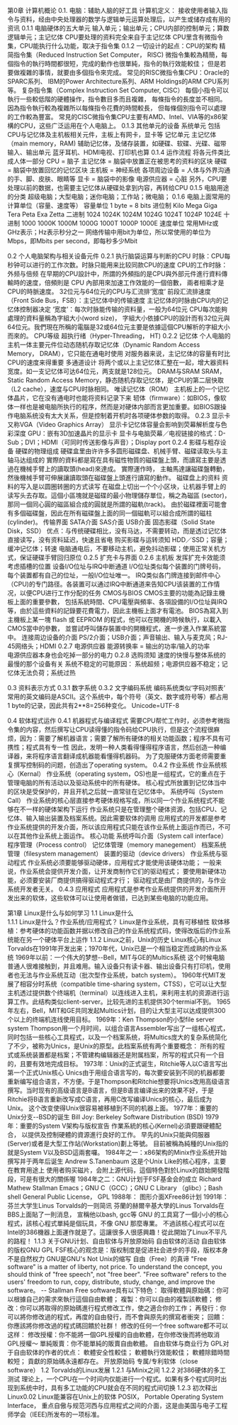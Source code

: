 第0章 计算机概论
0.1. 电脑：辅助人脑的好工具
    计算机定义：
    接收使用者输入指令与资料，经由中央处理器的数学与逻辑单元运算处理后，以产生或储存成有用的资讯
    0.1.1 电脑硬体的五大单元
        输入单元；输出单元；CPU内部的控制单元；算数逻辑单元；主记忆体
        CPU要处理的资料完全来自于主记忆体
        CPU里含有微指令集，CPU能执行什么功能，取决于指令集
    0.1.2 一切设计的起点：CPU的架构
        精简指令集（Reduced Instruction Set Computer， RISC)
            微指令集較為精簡，每個指令的執行時間都很短，完成的動作也很單純，指令的執行效能較佳； 但是若要做複雜的事情，就要由多個指令來完成。
            常见的RISC微指令集CPU：Oracle的SPARC系列、 IBM的Power Architecture系列、ARM Holdings的ARM CPU系列等。
        复杂指令集（Complex Instruction Set Computer, CISC）
            每個小指令可以執行一些較低階的硬體操作，指令數目多而且複雜， 每條指令的長度並不相同。因為指令執行較為複雜所以每條指令花費的時間較長， 但每條個別指令可以處理的工作較為豐富。
            常見的CISC微指令集CPU主要有AMD、Intel、VIA等的x86架構的CPU，这些广泛运用在个人电脑上。
    0.1.3 其他单元的设备
        系统单元
            包括CPU与记忆体及主机板相关元件，主板上有网卡，显卡等
        记忆单元
            主记忆体（main memory，RAM) 
            辅助记忆体，及储存装置，如硬碟、软碟、光碟、磁带
        输入、输出单元
            蓝牙耳机、HDMI电视、打印机也算
    0.1.4 运作流程
        将各元件类比成人体一部分
        CPU = 脑子
        主记忆体 = 脑袋中放置正在被思考的资料的区块
        硬碟 = 脑袋中放置回忆的记忆区块
        主机板 = 神经系统
        各项周边设备 = 人体与外界沟通的手、脚、皮肤、眼睛等
        显卡 = 脑袋中的影像
        电源供应器 = 心脏
        另外，CPU要处理以前的数据，也需要主记忆体从硬碟处拿到内容，再转给CPU
    0.1.5 电脑用途的分类
        超级电脑；大型电脑；迷你电脑；工作站；微电脑；
    0.1.6 电脑上面常用的计算单位（容量、速度等）
        容量单位
            1 byte = 8 bits
            进位制   Kilo   Mega   Giga   Tera   Peta   Exa   Zetta
            二进制   1024   1024K  1024M  1024G  1024T  1024P 1024E
            十进制   1000   1000K  1000M  1000G  1000T  1000P 1000E
        速度单位
            常用MHz或GHz表示；Hz表示秒分之一
            网络传输中用bit为单位，所以常使用的单位为Mbps，即Mbits per second，即每秒多少Mbit

0.2 个人电脑架构与相关设备元件
    0.2.1 执行脑袋运算与判断的CPU
        时脉：CPU每秒钟可以进行的工作次数。时脉只能用来比较同款CPU的速度
        CPU的工作时脉：外频与倍频
            在早期的CPU設計中，所謂的外頻指的是CPU與外部元件進行資料傳輸時的速度，倍頻則是 CPU 內部用來加速工作效能的一個倍數， 兩者相乘才是CPU的時脈速度。
        32位元与64位元的CPU与汇流排‘宽度’
            前段汇流排速度（Front Side Bus，FSB）：主记忆体中的传输速度
            主记忆体的时脉由CPU内的记忆体控制器决定
            ‘宽度’：每次时脉能传输的资料量，一般为64位元
            CPU每次能夠處理的資料量稱為字組大小(word size)， 字組大小依據CPU的設計而有32位元與64位元。我們現在所稱的電腦是32或64位元主要是依據這個CPU解析的字組大小而來的。
        CPU等级
        超执行绪（Hyper-Threading， HT)
    0.2.2 记忆体
        个人电脑的主机一体主要元件位动态随机存取记忆体（Dynamic Random Access Memory， DRAM），它只能在通电时使用
        对服务器来说，主记忆体的容量有时比CPU的速度来得重要
        多通道设计
            将两个或以上主记忆体汇整在一起，增大器资料宽度。如一支记忆体可达64位元，两支就是128位元。
        DRAM与SRAM
            SRAM，Static Random Access Memory，静态随机存取记忆体，是CPU的第二层快取（L2
            cache），速度与CPU时脉相同。
        唯读记忆体（ROM）
            主机板上的一个记忆体晶片，它在没有通电时也能将资料记录下来
            轫体（firmware）：如BIOS，像软体一样也是被电脑所执行的程序，然而是对硬体内部而言更加重要。如BIOS跟操作电脑系统没有太大关系，但是控制着开机时各项硬体参数的取得。
    0.2.3 显示卡
        又称VGA（Video Graphics Array）
        显示卡记忆体容量会影响到荧幕解析度与色彩深度
        GPU：嵌有3D加速晶片的显示卡
        显卡与电脑荧幕／电视链接的格式：D-Sub；DVI；HDMI（可同时传送影像与声音）；Display port
    0.2.4 影碟与粗存设备
        硬碟的物理组成
            硬碟盒里由许许多多圆形磁碟盘、机械手臂、磁碟读取头与主轴马达组成的
            實際的資料都是寫在具有磁性物質的磁碟盤上頭，而讀寫主要是透過在機械手臂上的讀取頭(head)來達成。 實際運作時， 主軸馬達讓磁碟盤轉動，然後機械手臂可伸展讓讀取頭在磁碟盤上頭進行讀寫的動作。
        磁碟盘上的资料
            资料的写入是以圆圈转圈的方式读写
            在磁盘上切出一个个小区块，让机器手臂上的读写头去存取。這個小區塊就是磁碟的最小物理儲存單位，稱之為磁區 (sector)，那同一個同心圓的磁區組合成的圓就是所謂的磁軌(track)。 由於磁碟裡面可能會有多個磁碟盤，因此在所有磁碟盤上面的同一個磁軌可以組合成所謂的磁柱 (cylinder)。
        传输界面
            SATA介面
            SAS介面
            USB介面
            固态影碟（Solid State Disk，SSD）
                优点：与传统硬碟相比，没有马达，不需要转动，而是透过记忆体直接读写，没有资料延迟，快速且省电
            购买影碟与运转须知
                HDD／SSD；容量；缓冲记忆体；转速
                电脑通电后，不要移动主机，避免抖动影碟；使用正常关机方式，保证硬碟手臂回归原位
    0.2.5 扩充卡与界面
    0.2.6 主机板
        发挥扩充卡效能须考虑插槽的位置
        设备I/O位址与IRQ中断通道
            I/O位址类似每个装置的门牌号码，每个装置都有自己的位址，一般I/O位址唯一。
            IRQ类似各门牌连接到邮件中心（CPU)的专门路径。各装置可以通过IRQ中断通道来告知CPU该装置的工作情况，以便CPU进行工作分配的任务
        CMOS与BIOS
            CMOS主要的功能為記錄主機板上面的重要參數， 包括系統時間、CPU電壓與頻率、各項設備的I/O位址與IRQ等，由於這些資料的記錄要花費電力，因此主機板上面才有電池。
            BIOS為寫入到主機板上某一塊 flash 或 EEPROM 的程式，他可以在開機的時候執行，以載入CMOS當中的參數， 並嘗試呼叫儲存裝置中的開機程式，進一步進入作業系統當中。
        连接周边设备的介面
            PS/2介面；USB介面；声音输出、输入与麦克风；RJ-45网络头；HDMI
    0.2.7 电源供应器
        能源转换率
            = 输出的功率/输入的功率   
            电源供应器本身也会吃掉一部分的电力
    0.2.8 选购须知
        速度的快慢与整体系统的最慢的那个设备有关
        系统不稳定的可能原因：
            系统超频；电源供应器不稳定；记忆体无法负荷；系统过热

0.3 资料表示方式
    0.3.1 数字系统
    0.3.2 文字编码系统
        编码系统类似‘字码对照表‘
        常用的英文编码是ASCII。这个系统中，每个符号（英文、数字或符号等）都占用1 byte的记录，因此共有2**8=256种变化。
        Unicode=UTF-8

0.4 软体程式运作
    0.4.1 机器程式与编译程式
        需要CPU帮忙工作时，必须参考微指令集的内容，然后撰写让CPU读得懂的指令码给CPU执行，但是这个流程很麻烦，因为：需要了解机器语言；需要了解所有硬体的相关功能函数；程序不具有可携性；程式具有专一性
        因此，发明一种人类看得懂得程序语言，然后创造一种编译器，来将程序语言翻译成机器能看懂得机器码。
        为了克服硬体方面老师需要重复撰写控制码的问题，创造出了operating system。
    0.4.2 作业系统
        作业系统核心（Kernal）
            作业系统（operating system，OS)也是一组程式，它的重点在于管理电脑的所有活动以及驱动系统中的所有硬体。
            核心程式所放置到记忆体当中的区块是受保护的，并且开机之后就一直常驻在记忆体中。
        系统呼叫（System Call）
            作业系统的核心层直接参考硬体规格写成，所以同一个作业系统程式不能够在不一样的硬体架构下运行
            作业系统只是在管理整个硬体资源，包括CPU、记忆体、输入输出装置及档案系统。因此需要软体的调用
            应用程式的开发都是参考作业系统提供的开发介面，所以该应用程式只能在该作业系统上面运作而已，不可以在其他作业系统上面运作。
        核心功能
            系统呼叫介面（System call interface）
            程序管理（Process control）
            记忆体管理（memory manegement）
            档案系统管理（filesystem management）
            装置的驱动（device drivers）
        作业系统与驱动程式
            作业系统必须要能够驱动硬体，应用程式才能使用该硬体功能；
            一般来说，作业系统会提供开发介面，让开发商制作它们的驱动程式；
            要使用新硬体功能，必须要安装厂商提供搞得驱动程式才行；
            驱动程式是由厂商提供的，与作业系统开发者无关。
    0.4.3 应用程式
            应用程式是参考作业系统提供的开发介面所开发出来的软体，这些软体可以让使用者做错，已达到某些电脑的功能应用。

第1章 Linux是什么与如何学习
1.1 Linux是什么     
    1.1.1 Linux是什么？作业系统/应用程式？
        Linux是作业系统，具有可移植性
        软体移植：参考硬体的功能函数并据以修改自己的作业系统程式码，使得改版后的作业系统能在另一个硬体平台上运作
    1.1.2 Linux之前，Unix的历史
        Linux核心有Linux Torvalds在1991年开发出来；1970年代，Unix已是一个相当稳定而成熟的作业系统
        1969年以前：一个伟大的梦想--Bell，MIT与GE的Multics系统
            这个时候电脑普通人很难接触到，并且难用。输入设备只有读卡器、输出设备只有打印机，使用者也无法与作业系统互动（批次型作业系统，batch system）。
            1960年代MIT发展了相容分时系统（compatible time-sharing system，CTSS），它可以让大型主机透过提供数个终端机（terminal）以连线进入主机，来利用主机的资源进行运算工作。此结构类似client-server。比较先进的主机提供30个termial不到。
            1965年左右，Bell，MIT和GE共同发起Multics计划，目的让大型主可以达成提供300个以上的终端机连线使用目标。
        1969年：Ken Thompson的小型file server system
            Thompson用一个月时间，以组合语言Assembler写出了一组核心程式，同时包括一些核心工具程式，以及一个档案系统，将Multics庞大的复杂系统简化了不少，被称为Unics，是Unix的原型。此档案系统有两个重要概念：
                所有的程式或系统装置都是档案；不管建构编辑器还是附属档案，所写的程式只有一个目的，且要有效地完成目标。
        1973年：Unix的正式诞生，Ritchie等人以C语言写出第一个正式Unix核心
            Unics由于用组合语言写的，每次要安装到不同的机器都要重新编写组合语言，不方便。于是Thompson和Ritchie想要将Unics改用高级语言撰写。当时现有的高级语言是B语言，但是B语言编译出来的效果不好，于是Ritchie将B语言重新改写成C语言，再用C改写编译Unics的核心，最后成为Unix。
            这个改变使得Unix很容易被移植到不同的机器上面。
        1977年：重要的Unix分支--BSD的诞生
            Bill Joy: Berkeley Software Distribution (BSD)
        1979年：重要的System V架构与版权宣告
            作業系統的核心(Kernel)必須要跟硬體配合， 以提供及控制硬體的資源進行良好的工作。
            早先的Unix只能與伺服器(Server)或者是大型工作站(Workstation)劃上等號。
            目前被稱為純種的Unix指的就是System V以及BSD這兩套囉。
        1984年之一：x86架构的Minix作业系统开始撰写并于两年后诞生
            Andrew S.Tanenbaum
            这是个Unix Like的核心程序，主要在教育用途上
            使用者购买磁片，会附上源代码，這個特色對於Linux的啟始開發階段，可是有很大的關係喔
        1984年之二：GNU计划于FSF基金会的成立
            Richard Mathew Stallman
            Emacs；GNU C（GCC）；GNU C Library （glibc）；Bash shell
            General Public License， GPL
        1988年： 图形介面XFree86计划
        1991年：芬兰大学生Linus Torvalds的一则简讯
            芬蘭的赫爾辛基大學的Linus Torvalds在BBS上面貼了一則消息， 宣稱他以bash, gcc等 GNU 的工具寫了一個小小的核心程式，該核心程式單純是個玩具，不像 GNU 那麼專業。 不過該核心程式可以在Intel的386機器上面運作就是了。這讓很多人很感興趣！從此開始了Linux不平凡的路程！
    1.1.3 关于GNU计划、自由软体与开放原始码
        自由软体的活动
        自由软体的版权GNU GPL
            FSF核心的观念是：版权制度是促进社会进步的手段，版权本身不是自然权力
            GNU是GNU's Not Unix的缩写
        自由（Free）的真谛
            "Free software" is a matter of liberty, not price. To understand the concept, you should think of "free speech", not "free beer". "Free software" refers to the users' freedom to run, copy, distribute, study, change, and improve the software。 -- Stallman
            Free software具有以下特色：
                取得軟體與原始碼：你可以根據自己的需求來執行這個自由軟體；
                複製：你可以自由的複製該軟體；
                修改：你可以將取得的原始碼進行程式修改工作，使之適合你的工作；
                再發行：你可以將你修改過的程式，再度的自由發行，而不會與原先的撰寫者衝突；
                回饋：你應該將你修改過的程式碼回饋於社群！
            修改的任何一个free software都不可以这样：
                修改授權：你不能將一個GPL授權的自由軟體，在你修改後而將他取消GPL授權～
                單純販賣：你不能單純的販賣自由軟體。
        自由软体与商业行为
            GPL对于自由软体的作者的优点：
                軟體安全性較佳；
                軟體執行效能較佳；
                軟體除錯時間較短；
                貢獻的原始碼永遠都存在。
        开放原始码
        专属/专利软体（close software）
1.2 Torvalds的Linux发展
    1.2.1 与Minix之间
    1.2.2 对386硬体的多工测试
        理论上，一个CPU在一个时间内仅能进行一个程式。如果有多个程式同时出现到系统中时，具有多工功能的CPU就会在不同的程式间切换
    1.2.3 初次释出Linux0.02
        Linux能兼容在Unix上的软体
        POSIX， Portable Operating System Interface， 重点自傲与规范河西与应用程式之间的介面，这是由美国与电子工程师学会（IEEE)所发布的一项标准。